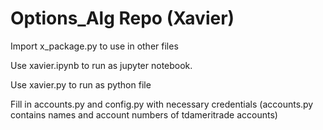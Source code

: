 # Options_Alg Repo (Xavier)
Import x_package.py to use in other files  

Use xavier.ipynb to run as jupyter notebook. 

Use xavier.py to run as python file

Fill in accounts.py and config.py with necessary credentials (accounts.py contains names and account numbers of tdameritrade accounts)
